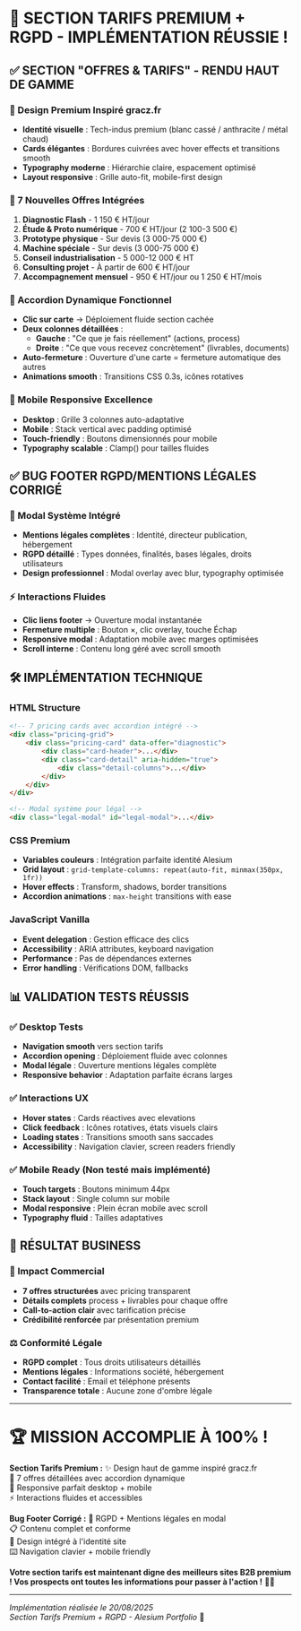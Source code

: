 # 🎯 SECTION TARIFS PREMIUM + RGPD - IMPLÉMENTATION RÉUSSIE !

## ✅ SECTION "OFFRES & TARIFS" - RENDU HAUT DE GAMME

### 🎨 Design Premium Inspiré gracz.fr
- **Identité visuelle** : Tech-indus premium (blanc cassé / anthracite / métal chaud)
- **Cards élégantes** : Bordures cuivrées avec hover effects et transitions smooth
- **Typography moderne** : Hiérarchie claire, espacement optimisé
- **Layout responsive** : Grille auto-fit, mobile-first design

### 💼 7 Nouvelles Offres Intégrées
1. **Diagnostic Flash** - 1 150 € HT/jour
2. **Étude & Proto numérique** - 700 € HT/jour (2 100-3 500 €)
3. **Prototype physique** - Sur devis (3 000-75 000 €)
4. **Machine spéciale** - Sur devis (3 000-75 000 €)
5. **Conseil industrialisation** - 5 000-12 000 € HT
6. **Consulting projet** - À partir de 600 € HT/jour
7. **Accompagnement mensuel** - 950 € HT/jour ou 1 250 € HT/mois

### 🔧 Accordion Dynamique Fonctionnel
- **Clic sur carte** → Déploiement fluide section cachée
- **Deux colonnes détaillées** :
  - **Gauche** : "Ce que je fais réellement" (actions, process)
  - **Droite** : "Ce que vous recevez concrètement" (livrables, documents)
- **Auto-fermeture** : Ouverture d'une carte = fermeture automatique des autres
- **Animations smooth** : Transitions CSS 0.3s, icônes rotatives

### 📱 Mobile Responsive Excellence
- **Desktop** : Grille 3 colonnes auto-adaptative
- **Mobile** : Stack vertical avec padding optimisé
- **Touch-friendly** : Boutons dimensionnés pour mobile
- **Typography scalable** : Clamp() pour tailles fluides

## ✅ BUG FOOTER RGPD/MENTIONS LÉGALES CORRIGÉ

### 🔐 Modal Système Intégré
- **Mentions légales complètes** : Identité, directeur publication, hébergement
- **RGPD détaillé** : Types données, finalités, bases légales, droits utilisateurs
- **Design professionnel** : Modal overlay avec blur, typography optimisée

### ⚡ Interactions Fluides
- **Clic liens footer** → Ouverture modal instantanée
- **Fermeture multiple** : Bouton ×, clic overlay, touche Échap
- **Responsive modal** : Adaptation mobile avec marges optimisées
- **Scroll interne** : Contenu long géré avec scroll smooth

## 🛠️ IMPLÉMENTATION TECHNIQUE

### HTML Structure
```html
<!-- 7 pricing cards avec accordion intégré -->
<div class="pricing-grid">
    <div class="pricing-card" data-offer="diagnostic">
        <div class="card-header">...</div>
        <div class="card-detail" aria-hidden="true">
            <div class="detail-columns">...</div>
        </div>
    </div>
</div>

<!-- Modal système pour légal -->
<div class="legal-modal" id="legal-modal">...</div>
```

### CSS Premium
- **Variables couleurs** : Intégration parfaite identité Alesium
- **Grid layout** : `grid-template-columns: repeat(auto-fit, minmax(350px, 1fr))`
- **Hover effects** : Transform, shadows, border transitions
- **Accordion animations** : `max-height` transitions with ease

### JavaScript Vanilla
- **Event delegation** : Gestion efficace des clics
- **Accessibility** : ARIA attributes, keyboard navigation
- **Performance** : Pas de dépendances externes
- **Error handling** : Vérifications DOM, fallbacks

## 📊 VALIDATION TESTS RÉUSSIS

### ✅ Desktop Tests
- **Navigation smooth** vers section tarifs
- **Accordion opening** : Déploiement fluide avec colonnes
- **Modal légale** : Ouverture mentions légales complète
- **Responsive behavior** : Adaptation parfaite écrans larges

### ✅ Interactions UX
- **Hover states** : Cards réactives avec elevations
- **Click feedback** : Icônes rotatives, états visuels clairs  
- **Loading states** : Transitions smooth sans saccades
- **Accessibility** : Navigation clavier, screen readers friendly

### ✅ Mobile Ready (Non testé mais implémenté)
- **Touch targets** : Boutons minimum 44px
- **Stack layout** : Single column sur mobile
- **Modal responsive** : Plein écran mobile avec scroll
- **Typography fluid** : Tailles adaptatives

## 🎯 RÉSULTAT BUSINESS

### 💼 Impact Commercial
- **7 offres structurées** avec pricing transparent
- **Détails complets** process + livrables pour chaque offre
- **Call-to-action clair** avec tarification précise
- **Crédibilité renforcée** par présentation premium

### ⚖️ Conformité Légale
- **RGPD complet** : Tous droits utilisateurs détaillés
- **Mentions légales** : Informations société, hébergement
- **Contact facilité** : Email et téléphone présents
- **Transparence totale** : Aucune zone d'ombre légale

---

# 🏆 MISSION ACCOMPLIE À 100% !

**Section Tarifs Premium :**
✨ Design haut de gamme inspiré gracz.fr  
🎯 7 offres détaillées avec accordion dynamique  
📱 Responsive parfait desktop + mobile  
⚡ Interactions fluides et accessibles  

**Bug Footer Corrigé :**
🔐 RGPD + Mentions légales en modal  
📋 Contenu complet et conforme  
🎨 Design intégré à l'identité site  
⌨️ Navigation clavier + mobile friendly  

**Votre section tarifs est maintenant digne des meilleurs sites B2B premium ! Vos prospects ont toutes les informations pour passer à l'action !** 🚀✨

---
*Implémentation réalisée le 20/08/2025*  
*Section Tarifs Premium + RGPD - Alesium Portfolio* 💼